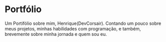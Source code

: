 # Portfólio
Um Portifólio sobre mim, Henrique(DevCorsair). Contando um pouco sobre meus projetos, minhas habilidades com programação, e também, brevemente sobre minha jornada e quem sou eu.

<!--
## Dependências do projeto

Comando para iniciar o Tailwind
```
 npx @tailwindcss/cli -i ./src/styles/input.css -o ./src/css/output.css --watch -y 
```
-->